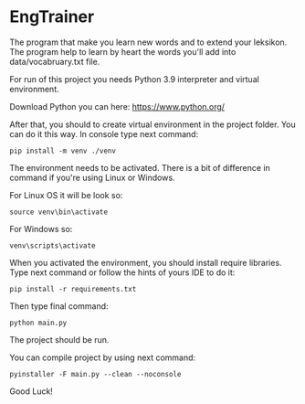 # EngTrainer
The program that make you learn new words and to extend your leksikon.
The program help to learn by heart the words you'll add into data/vocabruary.txt file.

For run of this project you needs Python 3.9 interpreter and virtual environment.

Download Python you can here: https://www.python.org/

After that, you should to create virtual environment in the project folder.
You can do it this way. In console type next command: 

    pip install -m venv ./venv

The environment needs to be activated.
There is a bit of difference in command if you're using Linux or Windows.

For Linux OS it will be look so:

    source venv\bin\activate

For Windows so:

    venv\scripts\activate
    
When you activated the environment, you should install require libraries.
Type next command or follow the hints of yours IDE to do it: 
    
    pip install -r requirements.txt

Then type final command:
    
    python main.py

The project should be run.

You can compile project by using next command:

    pyinstaller -F main.py --clean --noconsole

Good Luck!
